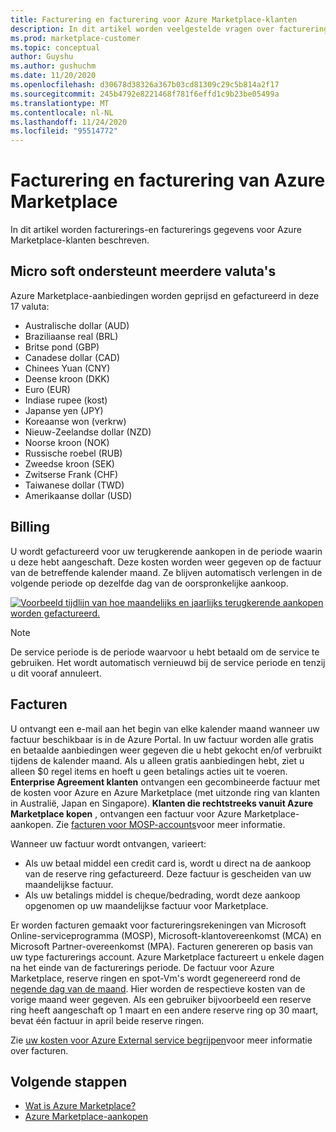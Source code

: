 ```yaml
---
title: Facturering en facturering voor Azure Marketplace-klanten
description: In dit artikel worden veelgestelde vragen over facturering en facturering voor Azure Marketplace-klanten beschreven.
ms.prod: marketplace-customer
ms.topic: conceptual
author: Guyshu
ms.author: gushuchm
ms.date: 11/20/2020
ms.openlocfilehash: d30678d38326a367b03cd81309c29c5b814a2f17
ms.sourcegitcommit: 245b4792e8221468f781f6effd1c9b23be05499a
ms.translationtype: MT
ms.contentlocale: nl-NL
ms.lasthandoff: 11/24/2020
ms.locfileid: "95514772"
---
```

# <a name="azure-marketplace-billing-and-invoicing"></a>Facturering en facturering van Azure Marketplace

In dit artikel worden facturerings-en facturerings gegevens voor Azure Marketplace-klanten beschreven.

## <a name="microsoft-supports-multiple-currencies"></a>Micro soft ondersteunt meerdere valuta's

Azure Marketplace-aanbiedingen worden geprijsd en gefactureerd in deze 17 valuta:

- Australische dollar (AUD)
- Braziliaanse real (BRL)
- Britse pond (GBP)
- Canadese dollar (CAD)
- Chinees Yuan (CNY)
- Deense kroon (DKK)
- Euro (EUR)
- Indiase rupee (kost)
- Japanse yen (JPY)
- Koreaanse won (verkrw)
- Nieuw-Zeelandse dollar (NZD)
- Noorse kroon (NOK)
- Russische roebel (RUB)
- Zweedse kroon (SEK)
- Zwitserse Frank (CHF)
- Taiwanese dollar (TWD)
- Amerikaanse dollar (USD)

## <a name="billing"></a>Billing

U wordt gefactureerd voor uw terugkerende aankopen in de periode waarin u deze hebt aangeschaft. Deze kosten worden weer gegeven op de factuur van de betreffende kalender maand. Ze blijven automatisch verlengen in de volgende periode op dezelfde dag van de oorspronkelijke aankoop.

[![Voorbeeld tijdlijn van hoe maandelijks en jaarlijks terugkerende aankopen worden gefactureerd.](media/billing/billing-charges-recurring.png)](media/billing/billing-charges-recurring.png#lightbox)

>[!NOTE]
> De service periode is de periode waarvoor u hebt betaald om de service te gebruiken. Het wordt automatisch vernieuwd bij de service periode en tenzij u dit vooraf annuleert.

## <a name="invoices"></a>Facturen

U ontvangt een e-mail aan het begin van elke kalender maand wanneer uw factuur beschikbaar is in de Azure Portal. In uw factuur worden alle gratis en betaalde aanbiedingen weer gegeven die u hebt gekocht en/of verbruikt tijdens de kalender maand. Als u alleen gratis aanbiedingen hebt, ziet u alleen $0 regel items en hoeft u geen betalings acties uit te voeren. **Enterprise Agreement klanten** ontvangen een gecombineerde factuur met de kosten voor Azure en Azure Marketplace (met uitzonde ring van klanten in Australië, Japan en Singapore). **Klanten die rechtstreeks vanuit Azure Marketplace kopen** , ontvangen een factuur voor Azure Marketplace-aankopen. Zie [facturen voor MOSP-accounts](/azure/cost-management-billing/understand/download-azure-invoice#invoices-for-mosp-billing-accounts)voor meer informatie.

Wanneer uw factuur wordt ontvangen, varieert:

- Als uw betaal middel een credit card is, wordt u direct na de aankoop van de reserve ring gefactureerd. Deze factuur is gescheiden van uw maandelijkse factuur.
- Als uw betalings middel is cheque/bedrading, wordt deze aankoop opgenomen op uw maandelijkse factuur voor Marketplace.

Er worden facturen gemaakt voor factureringsrekeningen van Microsoft Online-serviceprogramma (MOSP), Microsoft-klantovereenkomst (MCA) en Microsoft Partner-overeenkomst (MPA). Facturen genereren op basis van uw type facturerings account. Azure Marketplace factureert u enkele dagen na het einde van de facturerings periode. De factuur voor Azure Marketplace, reserve ringen en spot-Vm's wordt gegenereerd rond de [negende dag van de maand](/azure/cost-management-billing/understand/download-azure-invoice#invoices-for-mosp-billing-accounts). Hier worden de respectieve kosten van de vorige maand weer gegeven. Als een gebruiker bijvoorbeeld een reserve ring heeft aangeschaft op 1 maart en een andere reserve ring op 30 maart, bevat één factuur in april beide reserve ringen.

Zie [uw kosten voor Azure External service begrijpen](/azure/cost-management-billing/understand/understand-azure-marketplace-charges)voor meer informatie over facturen.

## <a name="next-steps"></a>Volgende stappen

- [Wat is Azure Marketplace?](azure-marketplace-overview.md)
- [Azure Marketplace-aankopen](azure-purchasing-invoicing.md)
